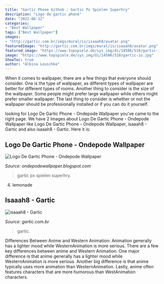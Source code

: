 ```yaml
---
title: "Gartic Phone Github : Gartic Px Spielen Superhry"
description: "Logo de gartic phone"
date: "2022-06-12"
categories:
- "Best Wallpaper"
tags: ["Best Wallpaper"]
images:
- "http://gartic.com.br/imgs/mural/is/isaaah8/avatar.png"
featuredImage: "http://gartic.com.br/imgs/mural/is/isaaah8/avatar.png"
featured_image: "https://www.topspiele.de/sys_img/di/14506/510/gartic-io.jpg"
image: "https://www.topspiele.de/sys_img/di/14506/510/gartic-io.jpg"
ShowToc: true
author: "Albina Leuschke"
---
```



When it comes to wallpaper, there are a few things that everyone should consider. One is the type of wallpaper, as different types of wallpaper are better for different types of rooms. Another thing to consider is the size of the wallpaper. Some people might prefer large wallpaper while others might prefer smaller wallpaper. The last thing to consider is whether or not the wallpaper should be professionally installed or if you can do it yourself.

	

		
looking for Logo De Gartic Phone - Ondepode Wallpaper you've came to the right page. We have 2 Images about Logo De Gartic Phone - Ondepode Wallpaper like Logo De Gartic Phone - Ondepode Wallpaper, isaaah8 - Gartic and also isaaah8 - Gartic. Here it is:
		
    
## Logo De Gartic Phone - Ondepode Wallpaper

<img loading=lazy src="https://www.topspiele.de/sys_img/di/14506/510/gartic-io.jpg" onerror="this.onerror=null;this.src='https://tse3.mm.bing.net/th?id=OIP.6JCiFBXZwnpynhjEBNPXfwHaEG&amp;pid=15.1';" alt="Logo De Gartic Phone - Ondepode Wallpaper">

_Source: ondepodewallpaper.blogspot.com_

>gartic px spielen superhry. 

	

4. lemonade 

    
## Isaaah8 - Gartic

<img loading=lazy src="http://gartic.com.br/imgs/mural/is/isaaah8/avatar.png" onerror="this.onerror=null;this.src='https://tse1.mm.bing.net/th?id=OIP.OU6qtuSi6f1kt2snRWZe7QAAAA&amp;pid=15.1';" alt="isaaah8 - Gartic">

_Source: gartic.com.br_

>gartic. 

	

Differences Between Anime and Western Animation: Animation generally has a lighter mood while WesternAnimation is more serious.
There are a few key differences between anime and Western Animation. One major difference is that anime generally has a lighter mood while WesternAnimation is more serious. Another big difference is that anime typically uses more animation than WesternAnimation. Lastly, anime often features characters that are more humorous than WestAnimation characters.

